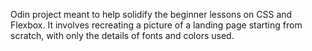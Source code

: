 Odin project meant to help solidify the beginner lessons on CSS and Flexbox. It involves recreating a picture of a landing page starting from scratch, with only the details of fonts and colors used.
